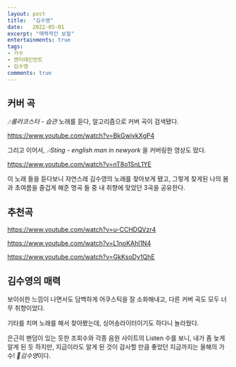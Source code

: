 ```yaml
---
layout: post
title:  "김수영"
date:   2022-05-01
excerpt: "매력적인 보컬"
entertainments: true
tags:
- 가수
- 엔터테인먼트
- 김수영
comments: true
---
```


## 커버 곡

*🎶롤러코스터 - 습관* 노래를 듣다, 알고리즘으로 커버 곡이 검색됐다.

https://www.youtube.com/watch?v=BkGwiykXgP4

그리고 이어서, *🎶Sting - english man in newyork* 을 커버링한 영상도 떴다.

https://www.youtube.com/watch?v=nT8o1SnL1YE

이 노래 들을 듣다보니 자연스레 김수영의 노래를 찾아보게 됐고, 그렇게 찾게된 나의 봄과 초여름을 즐겁게 해준 명곡 들 중 내 취향에 맞았던 3곡을 공유한다.

## 추천곡

https://www.youtube.com/watch?v=u-CCHDQVzr4

https://www.youtube.com/watch?v=L1noKAhl1N4

https://www.youtube.com/watch?v=GkKsoDy1QhE

## 김수영의 매력

보이쉬한 느낌이 나면서도 담백하게 어쿠스틱을 잘 소화해내고, 다른 커버 곡도 모두 너무 취향이었다.

기타를 치며 노래를 해서 찾아봤는데, 싱어송라이터이기도 하다니 놀라웠다.

은근히 팬덤이 있는 듯한 조회수와 각종 음원 사이트의 Listen 수를 보니, 내가 좀 늦게 알게 된 듯 하지만, 지금이라도 알게 된 것이 감사할 만큼 좋았던 지금까지는 올해의 가수! *🎤김수영*이다.